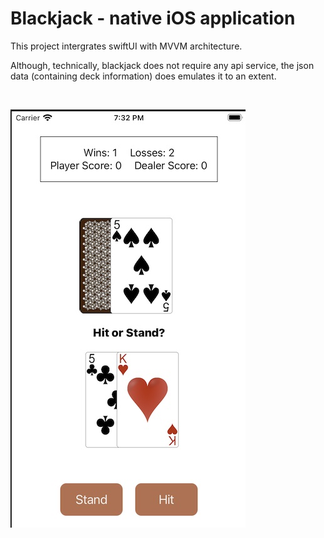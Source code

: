 # Blackjack - native iOS application

This project intergrates swiftUI with MVVM architecture.

Although, technically, blackjack does not require any api service, the json data (containing deck information) does emulates it to an extent.

<br>

![](https://github.com/Caldarie/blackjack/blob/master/assets/demo%20pictures/Start.png)


